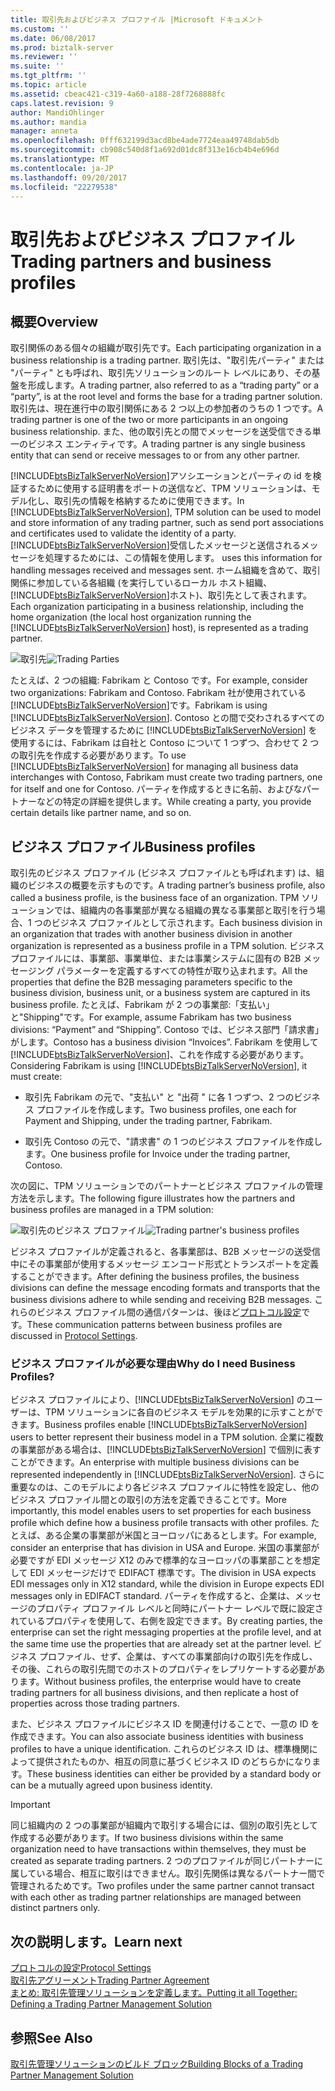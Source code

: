 ```yaml
---
title: 取引先およびビジネス プロファイル |Microsoft ドキュメント
ms.custom: ''
ms.date: 06/08/2017
ms.prod: biztalk-server
ms.reviewer: ''
ms.suite: ''
ms.tgt_pltfrm: ''
ms.topic: article
ms.assetid: cbeac421-c319-4a60-a188-28f7268888fc
caps.latest.revision: 9
author: MandiOhlinger
ms.author: mandia
manager: anneta
ms.openlocfilehash: 0fff632199d3acd8be4ade7724eaa49748dab5db
ms.sourcegitcommit: cb908c540d8f1a692d01dc8f313e16cb4b4e696d
ms.translationtype: MT
ms.contentlocale: ja-JP
ms.lasthandoff: 09/20/2017
ms.locfileid: "22279538"
---
```

# <a name="trading-partners-and-business-profiles"></a><span data-ttu-id="2977e-102">取引先およびビジネス プロファイル</span><span class="sxs-lookup"><span data-stu-id="2977e-102">Trading partners and business profiles</span></span>

## <a name="overview"></a><span data-ttu-id="2977e-103">概要</span><span class="sxs-lookup"><span data-stu-id="2977e-103">Overview</span></span>
<span data-ttu-id="2977e-104">取引関係のある個々の組織が取引先です。</span><span class="sxs-lookup"><span data-stu-id="2977e-104">Each participating organization in a business relationship is a trading partner.</span></span> <span data-ttu-id="2977e-105">取引先は、"取引先パーティ" または "パーティ" とも呼ばれ、取引先ソリューションのルート レベルにあり、その基盤を形成します。</span><span class="sxs-lookup"><span data-stu-id="2977e-105">A trading partner, also referred to as a “trading party” or a “party”, is at the root level and forms the base for a trading partner solution.</span></span> <span data-ttu-id="2977e-106">取引先は、現在進行中の取引関係にある 2 つ以上の参加者のうちの 1 つです。</span><span class="sxs-lookup"><span data-stu-id="2977e-106">A trading partner is one of the two or more participants in an ongoing business relationship.</span></span> <span data-ttu-id="2977e-107">また、他の取引先との間でメッセージを送受信できる単一のビジネス エンティティです。</span><span class="sxs-lookup"><span data-stu-id="2977e-107">A trading partner is any single business entity that can send or receive messages to or from any other partner.</span></span>  
  
 <span data-ttu-id="2977e-108">[!INCLUDE[btsBizTalkServerNoVersion](../includes/btsbiztalkservernoversion-md.md)]アソシエーションとパーティの id を検証するために使用する証明書をポートの送信など、TPM ソリューションは、モデル化し、取引先の情報を格納するために使用できます。</span><span class="sxs-lookup"><span data-stu-id="2977e-108">In [!INCLUDE[btsBizTalkServerNoVersion](../includes/btsbiztalkservernoversion-md.md)], TPM solution can be used to model and store information of any trading partner, such as send port associations and certificates used to validate the identity of a party.</span></span> [!INCLUDE[btsBizTalkServerNoVersion](../includes/btsbiztalkservernoversion-md.md)]<span data-ttu-id="2977e-109">受信したメッセージと送信されるメッセージを処理するためには、この情報を使用します。</span><span class="sxs-lookup"><span data-stu-id="2977e-109"> uses this information for handling messages received and messages sent.</span></span> <span data-ttu-id="2977e-110">ホーム組織を含めて、取引関係に参加している各組織 (を実行しているローカル ホスト組織、[!INCLUDE[btsBizTalkServerNoVersion](../includes/btsbiztalkservernoversion-md.md)]ホスト)、取引先として表されます。</span><span class="sxs-lookup"><span data-stu-id="2977e-110">Each organization participating in a business relationship, including the home organization (the local host organization running the [!INCLUDE[btsBizTalkServerNoVersion](../includes/btsbiztalkservernoversion-md.md)] host), is represented as a trading partner.</span></span>
  
 <span data-ttu-id="2977e-111">![取引先](../core/media/tradingparties.gif "TradingParties")</span><span class="sxs-lookup"><span data-stu-id="2977e-111">![Trading Parties](../core/media/tradingparties.gif "TradingParties")</span></span>  
  
 <span data-ttu-id="2977e-112">たとえば、2 つの組織: Fabrikam と Contoso です。</span><span class="sxs-lookup"><span data-stu-id="2977e-112">For example, consider two organizations: Fabrikam and Contoso.</span></span> <span data-ttu-id="2977e-113">Fabrikam 社が使用されている[!INCLUDE[btsBizTalkServerNoVersion](../includes/btsbiztalkservernoversion-md.md)]です。</span><span class="sxs-lookup"><span data-stu-id="2977e-113">Fabrikam is using [!INCLUDE[btsBizTalkServerNoVersion](../includes/btsbiztalkservernoversion-md.md)].</span></span> <span data-ttu-id="2977e-114">Contoso との間で交わされるすべてのビジネス データを管理するために [!INCLUDE[btsBizTalkServerNoVersion](../includes/btsbiztalkservernoversion-md.md)] を使用するには、Fabrikam は自社と Contoso について 1 つずつ、合わせて 2 つの取引先を作成する必要があります。</span><span class="sxs-lookup"><span data-stu-id="2977e-114">To use [!INCLUDE[btsBizTalkServerNoVersion](../includes/btsbiztalkservernoversion-md.md)] for managing all business data interchanges with Contoso, Fabrikam must create two trading partners, one for itself and one for Contoso.</span></span> <span data-ttu-id="2977e-115">パーティを作成するときに名前、およびなパートナーなどの特定の詳細を提供します。</span><span class="sxs-lookup"><span data-stu-id="2977e-115">While creating a party, you provide certain details like partner name, and so on.</span></span>  
 
## <a name="business-profiles"></a><span data-ttu-id="2977e-116">ビジネス プロファイル</span><span class="sxs-lookup"><span data-stu-id="2977e-116">Business profiles</span></span>

<span data-ttu-id="2977e-117">取引先のビジネス プロファイル (ビジネス プロファイルとも呼ばれます) は、組織のビジネスの概要を示すものです。</span><span class="sxs-lookup"><span data-stu-id="2977e-117">A trading partner’s business profile, also called a business profile, is the business face of an organization.</span></span> <span data-ttu-id="2977e-118">TPM ソリューションでは、組織内の各事業部が異なる組織の異なる事業部と取引を行う場合、1 つのビジネス プロファイルとして示されます。</span><span class="sxs-lookup"><span data-stu-id="2977e-118">Each business division in an organization that trades with another business division in another organization is represented as a business profile in a TPM solution.</span></span> <span data-ttu-id="2977e-119">ビジネス プロファイルには、事業部、事業単位、または事業システムに固有の B2B メッセージング パラメーターを定義するすべての特性が取り込まれます。</span><span class="sxs-lookup"><span data-stu-id="2977e-119">All the properties that define the B2B messaging parameters specific to the business division, business unit, or a business system are captured in its business profile.</span></span> <span data-ttu-id="2977e-120">たとえば、Fabrikam が 2 つの事業部:「支払い」と"Shipping"です。</span><span class="sxs-lookup"><span data-stu-id="2977e-120">For example, assume Fabrikam has two business divisions: “Payment” and “Shipping”.</span></span> <span data-ttu-id="2977e-121">Contoso では、ビジネス部門「請求書」がします。</span><span class="sxs-lookup"><span data-stu-id="2977e-121">Contoso has a business division “Invoices”.</span></span> <span data-ttu-id="2977e-122">Fabrikam を使用して[!INCLUDE[btsBizTalkServerNoVersion](../includes/btsbiztalkservernoversion-md.md)]、これを作成する必要があります。</span><span class="sxs-lookup"><span data-stu-id="2977e-122">Considering Fabrikam is using [!INCLUDE[btsBizTalkServerNoVersion](../includes/btsbiztalkservernoversion-md.md)], it must create:</span></span>  
  
-   <span data-ttu-id="2977e-123">取引先 Fabrikam の元で、"支払い" と "出荷 " に各 1 つずつ、2 つのビジネス プロファイルを作成します。</span><span class="sxs-lookup"><span data-stu-id="2977e-123">Two business profiles, one each for Payment and Shipping, under the trading partner, Fabrikam.</span></span>  
  
-   <span data-ttu-id="2977e-124">取引先 Contoso の元で、"請求書" の 1 つのビジネス プロファイルを作成します。</span><span class="sxs-lookup"><span data-stu-id="2977e-124">One business profile for Invoice under the trading partner, Contoso.</span></span>  
  
 <span data-ttu-id="2977e-125">次の図に、TPM ソリューションでのパートナーとビジネス プロファイルの管理方法を示します。</span><span class="sxs-lookup"><span data-stu-id="2977e-125">The following figure illustrates how the partners and business profiles are managed in a TPM solution:</span></span>  
  
 <span data-ttu-id="2977e-126">![取引先のビジネス プロファイル](../core/media/businessprofile.gif "BusinessProfile")</span><span class="sxs-lookup"><span data-stu-id="2977e-126">![Trading partner's business profiles](../core/media/businessprofile.gif "BusinessProfile")</span></span>  
  
 <span data-ttu-id="2977e-127">ビジネス プロファイルが定義されると、各事業部は、B2B メッセージの送受信中にその事業部が使用するメッセージ エンコード形式とトランスポートを定義することができます。</span><span class="sxs-lookup"><span data-stu-id="2977e-127">After defining the business profiles, the business divisions can define the message encoding formats and transports that the business divisions adhere to while sending and receiving B2B messages.</span></span> <span data-ttu-id="2977e-128">これらのビジネス プロファイル間の通信パターンは、後ほど[プロトコル設定](../core/protocol-settings.md)です。</span><span class="sxs-lookup"><span data-stu-id="2977e-128">These communication patterns between business profiles are discussed in [Protocol Settings](../core/protocol-settings.md).</span></span>  
  
### <a name="why-do-i-need-business-profiles"></a><span data-ttu-id="2977e-129">ビジネス プロファイルが必要な理由</span><span class="sxs-lookup"><span data-stu-id="2977e-129">Why do I need Business Profiles?</span></span>  
 <span data-ttu-id="2977e-130">ビジネス プロファイルにより、[!INCLUDE[btsBizTalkServerNoVersion](../includes/btsbiztalkservernoversion-md.md)] のユーザーは、TPM ソリューションに各自のビジネス モデルを効果的に示すことができます。</span><span class="sxs-lookup"><span data-stu-id="2977e-130">Business profiles enable [!INCLUDE[btsBizTalkServerNoVersion](../includes/btsbiztalkservernoversion-md.md)] users to better represent their business model in a TPM solution.</span></span> <span data-ttu-id="2977e-131">企業に複数の事業部がある場合は、[!INCLUDE[btsBizTalkServerNoVersion](../includes/btsbiztalkservernoversion-md.md)] で個別に表すことができます。</span><span class="sxs-lookup"><span data-stu-id="2977e-131">An enterprise with multiple business divisions can be represented independently in [!INCLUDE[btsBizTalkServerNoVersion](../includes/btsbiztalkservernoversion-md.md)].</span></span> <span data-ttu-id="2977e-132">さらに重要なのは、このモデルにより各ビジネス プロファイルに特性を設定し、他のビジネス プロファイル間との取引の方法を定義できることです。</span><span class="sxs-lookup"><span data-stu-id="2977e-132">More importantly, this model enables users to set properties for each business profile which define how a business profile transacts with other profiles.</span></span> <span data-ttu-id="2977e-133">たとえば、ある企業の事業部が米国とヨーロッパにあるとします。</span><span class="sxs-lookup"><span data-stu-id="2977e-133">For example, consider an enterprise that has division in USA and Europe.</span></span> <span data-ttu-id="2977e-134">米国の事業部が必要ですが EDI メッセージ X12 のみで標準的なヨーロッパの事業部ことを想定して EDI メッセージだけで EDIFACT 標準です。</span><span class="sxs-lookup"><span data-stu-id="2977e-134">The division in USA expects EDI messages only in X12 standard, while the division in Europe expects EDI messages only in EDIFACT standard.</span></span> <span data-ttu-id="2977e-135">パーティを作成すると、企業は、メッセージのプロパティ プロファイル レベルと同時にパートナー レベルで既に設定されているプロパティを使用して、右側を設定できます。</span><span class="sxs-lookup"><span data-stu-id="2977e-135">By creating parties, the enterprise can set the right messaging properties at the profile level, and at the same time use the properties that are already set at the partner level.</span></span> <span data-ttu-id="2977e-136">ビジネス プロファイル、せず、企業は、すべての事業部向けの取引先を作成し、その後、これらの取引先間でのホストのプロパティをレプリケートする必要があります。</span><span class="sxs-lookup"><span data-stu-id="2977e-136">Without business profiles, the enterprise would have to create trading partners for all business divisions, and then replicate a host of properties across those trading partners.</span></span>  
  
 <span data-ttu-id="2977e-137">また、ビジネス プロファイルにビジネス ID を関連付けることで、一意の ID を作成できます。</span><span class="sxs-lookup"><span data-stu-id="2977e-137">You can also associate business identities with business profiles to have a unique identification.</span></span> <span data-ttu-id="2977e-138">これらのビジネス ID は、標準機関によって提供されたものか、相互の同意に基づくビジネス ID のどちらかになります。</span><span class="sxs-lookup"><span data-stu-id="2977e-138">These business identities can either be provided by a standard body or can be a mutually agreed upon business identity.</span></span>  
  
> [!IMPORTANT]
>  <span data-ttu-id="2977e-139">同じ組織内の 2 つの事業部が組織内で取引する場合には、個別の取引先として作成する必要があります。</span><span class="sxs-lookup"><span data-stu-id="2977e-139">If two business divisions within the same organization need to have transactions within themselves, they must be created as separate trading partners.</span></span> <span data-ttu-id="2977e-140">2 つのプロファイルが同じパートナーに属している場合、相互に取引はできません。取引先関係は異なるパートナー間で管理されるためです。</span><span class="sxs-lookup"><span data-stu-id="2977e-140">Two profiles under the same partner cannot transact with each other as trading partner relationships are managed between distinct partners only.</span></span>  
  
## <a name="learn-next"></a><span data-ttu-id="2977e-141">次の説明します。</span><span class="sxs-lookup"><span data-stu-id="2977e-141">Learn next</span></span>

[<span data-ttu-id="2977e-142">プロトコルの設定</span><span class="sxs-lookup"><span data-stu-id="2977e-142">Protocol Settings</span></span>](../core/protocol-settings.md)  
[<span data-ttu-id="2977e-143">取引先アグリーメント</span><span class="sxs-lookup"><span data-stu-id="2977e-143">Trading Partner Agreement</span></span>](../core/trading-partner-agreement.md)  
[<span data-ttu-id="2977e-144">まとめ: 取引先管理ソリューションを定義します。</span><span class="sxs-lookup"><span data-stu-id="2977e-144">Putting it all Together: Defining a Trading Partner Management Solution</span></span>](../core/putting-it-all-together-defining-a-trading-partner-management-solution.md)
 
## <a name="see-also"></a><span data-ttu-id="2977e-145">参照</span><span class="sxs-lookup"><span data-stu-id="2977e-145">See Also</span></span>  
 [<span data-ttu-id="2977e-146">取引先管理ソリューションのビルド ブロック</span><span class="sxs-lookup"><span data-stu-id="2977e-146">Building Blocks of a Trading Partner Management Solution</span></span>](../core/building-blocks-of-a-trading-partner-management-solution.md)